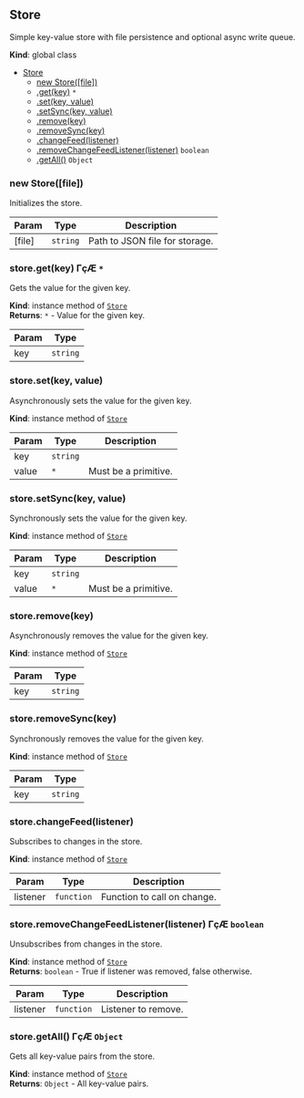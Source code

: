 <a name="Store"></a>

## Store
Simple key-value store with file persistence and optional async write queue.

**Kind**: global class  

* [Store](#Store)
    * [new Store([file])](#new_Store_new)
    * [.get(key)](#Store+get) <code>\*</code>
    * [.set(key, value)](#Store+set)
    * [.setSync(key, value)](#Store+setSync)
    * [.remove(key)](#Store+remove)
    * [.removeSync(key)](#Store+removeSync)
    * [.changeFeed(listener)](#Store+changeFeed)
    * [.removeChangeFeedListener(listener)](#Store+removeChangeFeedListener) <code>boolean</code>
    * [.getAll()](#Store+getAll) <code>Object</code>

<a name="new_Store_new"></a>

### new Store([file])
Initializes the store.


| Param | Type | Description |
| --- | --- | --- |
| [file] | <code>string</code> | Path to JSON file for storage. |

<a name="Store+get"></a>

### store.get(key) ΓçÆ <code>\*</code>
Gets the value for the given key.

**Kind**: instance method of [<code>Store</code>](#Store)  
**Returns**: <code>\*</code> - Value for the given key.  

| Param | Type |
| --- | --- |
| key | <code>string</code> | 

<a name="Store+set"></a>

### store.set(key, value)
Asynchronously sets the value for the given key.

**Kind**: instance method of [<code>Store</code>](#Store)  

| Param | Type | Description |
| --- | --- | --- |
| key | <code>string</code> |  |
| value | <code>\*</code> | Must be a primitive. |

<a name="Store+setSync"></a>

### store.setSync(key, value)
Synchronously sets the value for the given key.

**Kind**: instance method of [<code>Store</code>](#Store)  

| Param | Type | Description |
| --- | --- | --- |
| key | <code>string</code> |  |
| value | <code>\*</code> | Must be a primitive. |

<a name="Store+remove"></a>

### store.remove(key)
Asynchronously removes the value for the given key.

**Kind**: instance method of [<code>Store</code>](#Store)  

| Param | Type |
| --- | --- |
| key | <code>string</code> | 

<a name="Store+removeSync"></a>

### store.removeSync(key)
Synchronously removes the value for the given key.

**Kind**: instance method of [<code>Store</code>](#Store)  

| Param | Type |
| --- | --- |
| key | <code>string</code> | 

<a name="Store+changeFeed"></a>

### store.changeFeed(listener)
Subscribes to changes in the store.

**Kind**: instance method of [<code>Store</code>](#Store)  

| Param | Type | Description |
| --- | --- | --- |
| listener | <code>function</code> | Function to call on change. |

<a name="Store+removeChangeFeedListener"></a>

### store.removeChangeFeedListener(listener) ΓçÆ <code>boolean</code>
Unsubscribes from changes in the store.

**Kind**: instance method of [<code>Store</code>](#Store)  
**Returns**: <code>boolean</code> - True if listener was removed, false otherwise.  

| Param | Type | Description |
| --- | --- | --- |
| listener | <code>function</code> | Listener to remove. |

<a name="Store+getAll"></a>

### store.getAll() ΓçÆ <code>Object</code>
Gets all key-value pairs from the store.

**Kind**: instance method of [<code>Store</code>](#Store)  
**Returns**: <code>Object</code> - All key-value pairs.  
